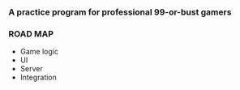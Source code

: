 ### A practice program for professional 99-or-bust gamers

### ROAD MAP

- Game logic
- UI
- Server 
- Integration


